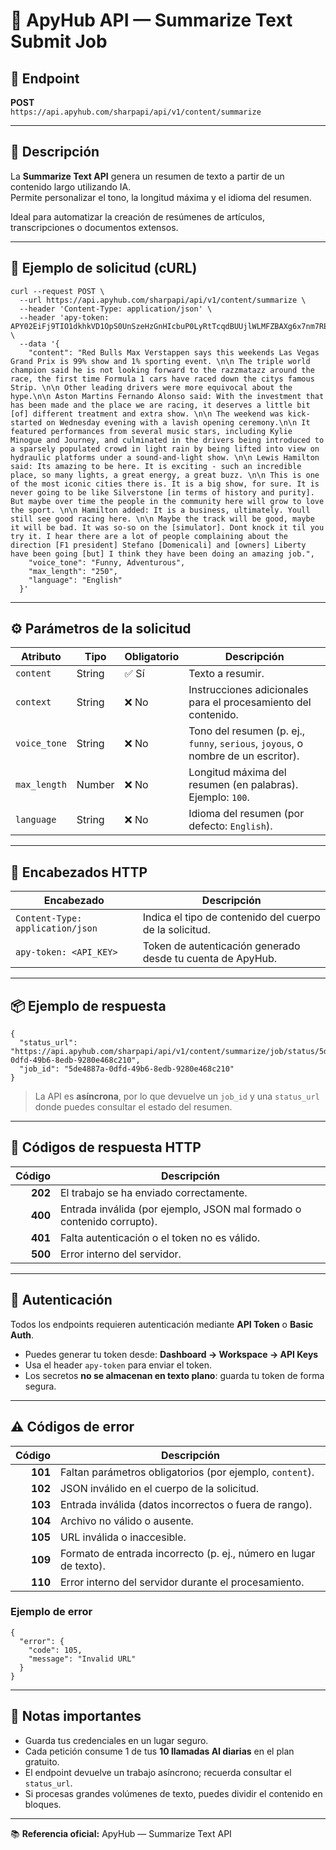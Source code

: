 # 🧠 ApyHub API — Summarize Text Submit Job

## 📍 Endpoint
**POST**  
`https://api.apyhub.com/sharpapi/api/v1/content/summarize`

---

## 🧾 Descripción
La **Summarize Text API** genera un resumen de texto a partir de un contenido largo utilizando IA.  
Permite personalizar el tono, la longitud máxima y el idioma del resumen.

Ideal para automatizar la creación de resúmenes de artículos, transcripciones o documentos extensos.

---

## 🚀 Ejemplo de solicitud (cURL)

    curl --request POST \
      --url https://api.apyhub.com/sharpapi/api/v1/content/summarize \
      --header 'Content-Type: application/json' \
      --header 'apy-token: APY02EiFj9TIO1dkhkVD1OpS0UnSzeHzGnHIcbuP0LyRtTcqdBUUjlWLMFZBAXg6x7nm7REg8V2d' \
      --data '{
        "content": "Red Bulls Max Verstappen says this weekends Las Vegas Grand Prix is 99% show and 1% sporting event. \n\n The triple world champion said he is not looking forward to the razzmatazz around the race, the first time Formula 1 cars have raced down the citys famous Strip. \n\n Other leading drivers were more equivocal about the hype.\n\n Aston Martins Fernando Alonso said: With the investment that has been made and the place we are racing, it deserves a little bit [of] different treatment and extra show. \n\n The weekend was kick-started on Wednesday evening with a lavish opening ceremony.\n\n It featured performances from several music stars, including Kylie Minogue and Journey, and culminated in the drivers being introduced to a sparsely populated crowd in light rain by being lifted into view on hydraulic platforms under a sound-and-light show. \n\n Lewis Hamilton said: Its amazing to be here. It is exciting - such an incredible place, so many lights, a great energy, a great buzz. \n\n This is one of the most iconic cities there is. It is a big show, for sure. It is never going to be like Silverstone [in terms of history and purity]. But maybe over time the people in the community here will grow to love the sport. \n\n Hamilton added: It is a business, ultimately. Youll still see good racing here. \n\n Maybe the track will be good, maybe it will be bad. It was so-so on the [simulator]. Dont knock it til you try it. I hear there are a lot of people complaining about the direction [F1 president] Stefano [Domenicali] and [owners] Liberty have been going [but] I think they have been doing an amazing job.",
        "voice_tone": "Funny, Adventurous",
        "max_length": "250",
        "language": "English"
      }'

---

## ⚙️ Parámetros de la solicitud

| Atributo     | Tipo   | Obligatorio | Descripción                                                                                 |
|--------------|--------|-------------|---------------------------------------------------------------------------------------------|
| `content`    | String | ✅ Sí       | Texto a resumir.                                                                            |
| `context`    | String | ❌ No       | Instrucciones adicionales para el procesamiento del contenido.                              |
| `voice_tone` | String | ❌ No       | Tono del resumen (p. ej., `funny`, `serious`, `joyous`, o nombre de un escritor).           |
| `max_length` | Number | ❌ No       | Longitud máxima del resumen (en palabras). Ejemplo: `100`.                                  |
| `language`   | String | ❌ No       | Idioma del resumen (por defecto: `English`).                                                |

---

## 🧩 Encabezados HTTP

| Encabezado                     | Descripción                                                     |
|--------------------------------|-----------------------------------------------------------------|
| `Content-Type: application/json` | Indica el tipo de contenido del cuerpo de la solicitud.      |
| `apy-token: <API_KEY>`         | Token de autenticación generado desde tu cuenta de ApyHub.     |

---

## 📦 Ejemplo de respuesta

    {
      "status_url": "https://api.apyhub.com/sharpapi/api/v1/content/summarize/job/status/5de4887a-0dfd-49b6-8edb-9280e468c210",
      "job_id": "5de4887a-0dfd-49b6-8edb-9280e468c210"
    }

> La API es **asíncrona**, por lo que devuelve un `job_id` y una `status_url` donde puedes consultar el estado del resumen.

---

## 🔁 Códigos de respuesta HTTP

| Código | Descripción                                                                                  |
|-------:|----------------------------------------------------------------------------------------------|
| **202** | El trabajo se ha enviado correctamente.                                                     |
| **400** | Entrada inválida (por ejemplo, JSON mal formado o contenido corrupto).                      |
| **401** | Falta autenticación o el token no es válido.                                                |
| **500** | Error interno del servidor.                                                                 |

---

## 🔐 Autenticación

Todos los endpoints requieren autenticación mediante **API Token** o **Basic Auth**.

- Puedes generar tu token desde: **Dashboard → Workspace → API Keys**  
- Usa el header `apy-token` para enviar el token.  
- Los secretos **no se almacenan en texto plano**: guarda tu token de forma segura.

---

## ⚠️ Códigos de error

| Código | Descripción                                                                                                             |
|------:|-------------------------------------------------------------------------------------------------------------------------|
| **101** | Faltan parámetros obligatorios (por ejemplo, `content`).                                                              |
| **102** | JSON inválido en el cuerpo de la solicitud.                                                                           |
| **103** | Entrada inválida (datos incorrectos o fuera de rango).                                                                |
| **104** | Archivo no válido o ausente.                                                                                          |
| **105** | URL inválida o inaccesible.                                                                                           |
| **109** | Formato de entrada incorrecto (p. ej., número en lugar de texto).                                                     |
| **110** | Error interno del servidor durante el procesamiento.                                                                   |

### Ejemplo de error

    {
      "error": {
        "code": 105,
        "message": "Invalid URL"
      }
    }

---

## 🧠 Notas importantes

- Guarda tus credenciales en un lugar seguro.  
- Cada petición consume 1 de tus **10 llamadas AI diarias** en el plan gratuito.  
- El endpoint devuelve un trabajo asíncrono; recuerda consultar el `status_url`.  
- Si procesas grandes volúmenes de texto, puedes dividir el contenido en bloques.  

---

📚 **Referencia oficial:** ApyHub — Summarize Text API
